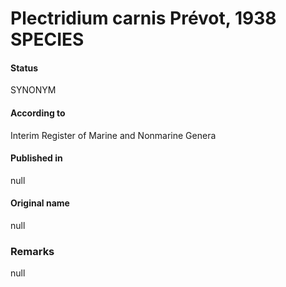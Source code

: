 # Plectridium carnis Prévot, 1938 SPECIES

#### Status
SYNONYM

#### According to
Interim Register of Marine and Nonmarine Genera

#### Published in
null

#### Original name
null

### Remarks
null